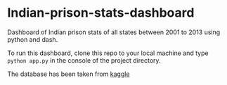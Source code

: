 # Indian-prison-stats-dashboard
Dashboard of Indian prison stats of all states between 2001 to 2013 using python and dash.

To run this dashboard, clone this repo to your local machine and type `python app.py` in the console of the project directory.

The database has been taken from [kaggle](https://www.kaggle.com/rajanand/prison-in-india?select=Caste.csv)
